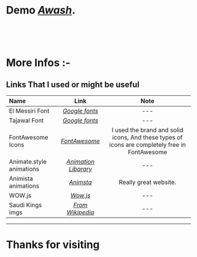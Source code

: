 # Demo *[Awash](https://khaledys.github.io/ksa-national-day/)*.
<br>
<br>
<br>

# More Infos :-
## Links That I used or might be useful

| Name          | Link          | Note |
| :------------ | :-----------: | :----------------: |
| El Messiri Font      | *[Google fonts](https://fonts.google.com/specimen/El+Messiri?query=El+Messiri)*    | --- |
| Tajawal Font      | *[Google fonts](https://fonts.google.com/specimen/Tajawal?query=Tajawal)*    | --- |
| FontAwesome Icons     | *[FontAwesome](https://fontawesome.com/)*    | I used the brand and solid icons, And these types of icons are completely free in FontAwesome |
| Animate.style animations     | *[Animation Libarary](https://animate.style/)*    | --- |
| Animista animations     | *[Animsta](https://animista.net/)*    | Really great website. |
| WOW.js     | *[Wow.js](https://wowjs.uk/)*    | --- |
|   Saudi Kings imgs   | *[From Wikipedia](https://ar.wikipedia.org/wiki/%D9%82%D8%A7%D8%A6%D9%85%D8%A9_%D8%AD%D9%83%D8%A7%D9%85_%D8%A2%D9%84_%D8%B3%D8%B9%D9%88%D8%AF)*    | --- |




--- 

# Thanks for visiting 
